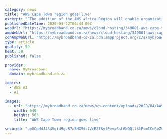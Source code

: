 ```yaml
---
category: news
title: "AWS Cape Town region goes live"
excerpt: "“The addition of the AWS Africa Region will enable organizations to provide lower latency to end users across Sub-Saharan Africa and will enable more African organizations to leverage advanced technologies such as Artificial Intelligence, Machine Learning, Internet of Things (IoT), mobile services, and more to drive innovation.” MyBroadband ..."
publishedDateTime: 2020-04-22T06:44:00Z
webUrl: "https://mybroadband.co.za/news/cloud-hosting/349001-aws-cape-town-region-goes-live.html"
ampWebUrl: "https://mybroadband.co.za/news/cloud-hosting/349001-aws-cape-town-region-goes-live.html/amp"
cdnAmpWebUrl: "https://mybroadband-co-za.cdn.ampproject.org/c/s/mybroadband.co.za/news/cloud-hosting/349001-aws-cape-town-region-goes-live.html/amp"
type: article
quality: 59
heat: 59
published: false

provider:
  name: MyBroadband
  domain: mybroadband.co.za

topics:
  - AWS AI
  - AI

images:
  - url: "https://mybroadband.co.za/news/wp-content/uploads/2020/04/AWS-Cape-Town-2.jpeg"
    width: 640
    height: 563
    title: "AWS Cape Town region goes live"

secured: "upGCpHdJ434Vgtd9gL87a3HX56itVcRZt8yfPevx6sL6NQQllklPcmICnRpZSOiopwloFoKLqLjQ2pLYmibcgFgWK2ZeIDRQh72TfV5/u7/v14qAA8/MvLqUbND2gdDZRLQdfjNQuZqV9hLFISVcjBhAOVxrMX6Qe1V6ZJ/7aJNyRLq8Z3nwHQvlivLZ4dFRi+qgZvv3iG6fsmRJP0SDIwol5WnfMCqFlqRy1/cE6FI5mLagfo4rjDjLBzbX2ueSzKv1WP50no4gv4xglPv0AVYVboMtDe2wX0HBKn9gU6njRXDTqM/JfLREsTvMRblfWinmOAv7eapWR97g+BIM8lvD1BRDJgcn6vSDTkSv8/snN1CtPLBaJCiT2nw8kXNXOkoab8wO9yVTN6Tr6HKq5y8bQiwHHvr38CWnqPYGcimvye/jD5Uiyi4oS1Y2iRcrTpXZ90xKD07TInx2QeO9Q6zwpaxTlduVBhOk+9VQS/o=;pizCisMPVjxvwEW65Mf7rQ=="
---
```


